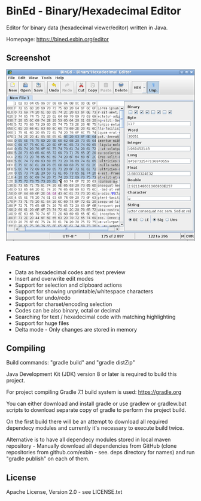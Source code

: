 BinEd - Binary/Hexadecimal Editor
=================================

Editor for binary data (hexadecimal viewer/editor) written in Java.

Homepage: https://bined.exbin.org/editor  

Screenshot
----------

![BinEd-Application Screenshot](images/bined_screenshot.png?raw=true)

Features
--------

  * Data as hexadecimal codes and text preview
  * Insert and overwrite edit modes
  * Support for selection and clipboard actions
  * Support for showing unprintable/whitespace characters
  * Support for undo/redo
  * Support for charset/encoding selection
  * Codes can be also binary, octal or decimal
  * Searching for text / hexadecimal code with matching highlighting
  * Support for huge files
  * Delta mode - Only changes are stored in memory

Compiling
---------

Build commands: "gradle build" and "gradle distZip"

Java Development Kit (JDK) version 8 or later is required to build this project.

For project compiling Gradle 7.1 build system is used: https://gradle.org

You can either download and install gradle or use gradlew or gradlew.bat scripts to download separate copy of gradle to perform the project build.

On the first build there will be an attempt to download all required dependecy modules and currently it's necessary to execute build twice.

Alternative is to have all dependecy modules stored in local maven repository - Manually download all dependencies from GitHub (clone repositories from github.com/exbin - see. deps directory for names) and run "gradle publish" on each of them.

License
-------

Apache License, Version 2.0 - see LICENSE.txt  

